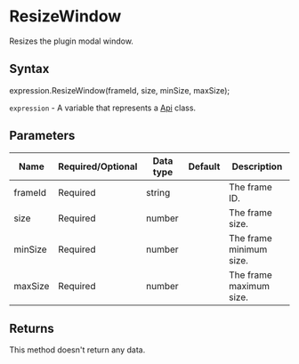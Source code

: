 # ResizeWindow

Resizes the plugin modal window.

## Syntax

expression.ResizeWindow(frameId, size, minSize, maxSize);

`expression` - A variable that represents a [Api](../Api.md) class.

## Parameters

| **Name** | **Required/Optional** | **Data type** | **Default** | **Description** |
| ------------- | ------------- | ------------- | ------------- | ------------- |
| frameId | Required | string |  | The frame ID. |
| size | Required | number |  | The frame size. |
| minSize | Required | number |  | The frame minimum size. |
| maxSize | Required | number |  | The frame maximum size. |

## Returns

This method doesn't return any data.